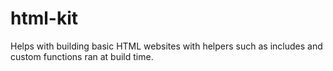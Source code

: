 # html-kit
Helps with building basic HTML websites with helpers such as includes and custom functions ran at build time.
